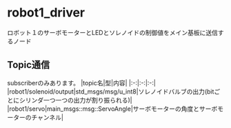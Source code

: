 # robot1_driver
ロボット１のサーボモーターとLEDとソレノイドの制御値をメイン基板に送信するノード
## Topic通信
subscriberのみあります。
|topic名|型|内容|
|:-:|:-:|:-:|
|robot1/solenoid/output|std_msgs/msg/u_int8|ソレノイドバルブの出力(bitごとにシリンダ一つ一つの出力が割り振られる)|
|robot1/servo|main_msgs::msg::ServoAngle|サーボモーターの角度とサーボモーターのチャンネル|